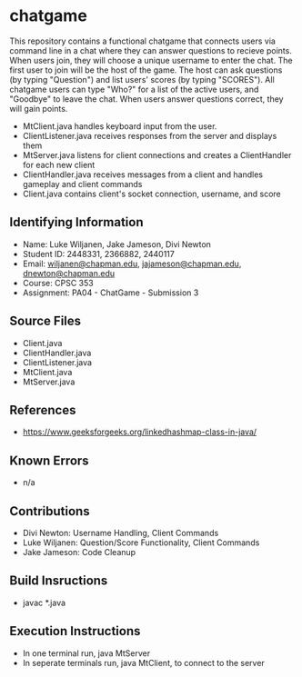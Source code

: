 # chatgame

This repository contains a functional chatgame that connects users via command line in a chat where they can answer questions to recieve points. When users join, they will choose a unique username to enter the chat. The first user to join will be the host of the game. The host can ask questions (by typing "Question") and list users' scores (by typing "SCORES"). All chatgame users can type "Who?" for a list of the active users, and "Goodbye" to leave the chat. When users answer questions correct, they will gain points.

* MtClient.java handles keyboard input from the user.
* ClientListener.java receives responses from the server and displays them
* MtServer.java listens for client connections and creates a ClientHandler for each new client
* ClientHandler.java receives messages from a client and handles gameplay and client commands
* Client.java contains client's socket connection, username, and score


## Identifying Information

* Name: Luke Wiljanen, Jake Jameson, Divi Newton
* Student ID: 2448331, 2366882, 2440117
* Email: wiljanen@chapman.edu, jajameson@chapman.edu, dnewton@chapman.edu
* Course: CPSC 353
* Assignment: PA04 - ChatGame - Submission 3

## Source Files

* Client.java
* ClientHandler.java
* ClientListener.java
* MtClient.java
* MtServer.java

## References

* https://www.geeksforgeeks.org/linkedhashmap-class-in-java/

## Known Errors

* n/a

## Contributions

* Divi Newton: Username Handling, Client Commands
* Luke Wiljanen: Question/Score Functionality, Client Commands
* Jake Jameson: Code Cleanup

## Build Insructions

* javac *.java

## Execution Instructions

* In one terminal run, java MtServer
* In seperate terminals run, java MtClient, to connect to the server